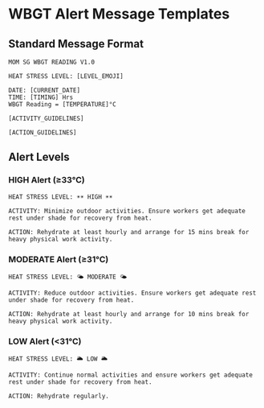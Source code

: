# WBGT Alert Message Templates

## Standard Message Format
```
MOM SG WBGT READING V1.0

HEAT STRESS LEVEL: [LEVEL_EMOJI]

DATE: [CURRENT_DATE]
TIME: [TIMING] Hrs
WBGT Reading = [TEMPERATURE]°C

[ACTIVITY_GUIDELINES]

[ACTION_GUIDELINES]
```

## Alert Levels

### HIGH Alert (≥33°C)
```
HEAT STRESS LEVEL: ☀☀ HIGH ☀☀

ACTIVITY: Minimize outdoor activities. Ensure workers get adequate rest under shade for recovery from heat.

ACTION: Rehydrate at least hourly and arrange for 15 mins break for heavy physical work activity.
```

### MODERATE Alert (≥31°C)
```
HEAT STRESS LEVEL: 🌤 MODERATE 🌤

ACTIVITY: Reduce outdoor activities. Ensure workers get adequate rest under shade for recovery from heat.

ACTION: Rehydrate at least hourly and arrange for 10 mins break for heavy physical work activity.
```

### LOW Alert (<31°C)
```
HEAT STRESS LEVEL: 🌥 LOW 🌥

ACTIVITY: Continue normal activities and ensure workers get adequate rest under shade for recovery from heat.

ACTION: Rehydrate regularly.
```